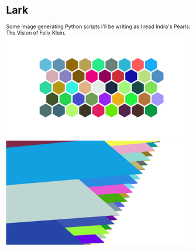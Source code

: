 # Lark
Some image generating Python scripts I'll be writing as I read Indra's Pearls: The Vision of Felix Klein.
![alt text](https://github.com/Christopher-Gardner/Lark/blob/master/hexagonal_grid.png "Hexagonal Grid")
![alt text](https://github.com/Christopher-Gardner/Lark/blob/master/project_1_4_c.png "Irrational Rotations")
